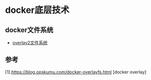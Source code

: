 
# docker底层技术

## docker文件系统
- [overlay2文件系统](https://blog.opskumu.com/docker-overlayfs.html)

## 参考
[1].https://blog.opskumu.com/docker-overlayfs.html [docker overlay]